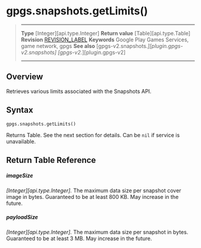 # gpgs.snapshots.getLimits()

> --------------------- ------------------------------------------------------------------------------------------
> __Type__              [Integer][api.type.Integer]
> __Return value__      [Table][api.type.Table]
> __Revision__          [REVISION_LABEL](REVISION_URL)
> __Keywords__          Google Play Games Services, game network, gpgs
> __See also__          [gpgs-v2.snapshots.*][plugin.gpgs-v2.snapshots]
>                       [gpgs-v2.*][plugin.gpgs-v2]
> --------------------- ------------------------------------------------------------------------------------------

## Overview

Retrieves various limits associated with the Snapshots API.

## Syntax

	gpgs.snapshots.getLimits()

Returns Table. See the next section for details. Can be `nil` if service is unavailable.

## Return Table Reference

##### imageSize
_[Integer][api.type.Integer]._ The maximum data size per snapshot cover image in bytes. Guaranteed to be at least 800 KB. May increase in the future.
##### payloadSize
_[Integer][api.type.Integer]._ The maximum data size per snapshot in bytes. Guaranteed to be at least 3 MB. May increase in the future.